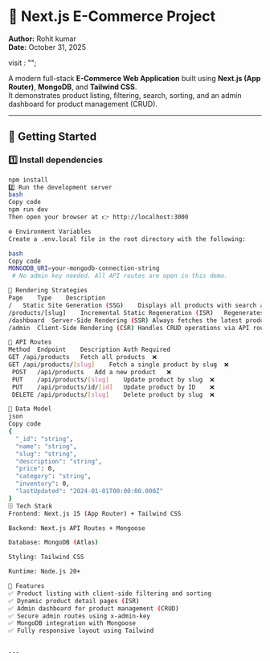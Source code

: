 # 🛒 Next.js E-Commerce Project  
**Author:** Rohit kumar  
**Date:** October 31, 2025  

visit : "";

A modern full-stack **E-Commerce Web Application** built using **Next.js (App Router)**, **MongoDB**, and **Tailwind CSS**.  
It demonstrates product listing, filtering, search, sorting, and an admin dashboard for product management (CRUD).  

---

## 🚀 Getting Started

### 1️⃣ Install dependencies
```bash
npm install
2️⃣ Run the development server
bash
Copy code
npm run dev
Then open your browser at 👉 http://localhost:3000

⚙️ Environment Variables
Create a .env.local file in the root directory with the following:

bash
Copy code
MONGODB_URI=your-mongodb-connection-string
 # No admin key needed. All API routes are open in this demo.

🧩 Rendering Strategies
Page	Type	Description
/	Static Site Generation (SSG)	Displays all products with search and price sorting handled on the client.
/products/[slug]	Incremental Static Regeneration (ISR)	Regenerates every 60s using revalidate. Shows product details dynamically.
/dashboard	Server-Side Rendering (SSR)	Always fetches the latest product list and stats for admin use.
/admin	Client-Side Rendering (CSR)	Handles CRUD operations via API routes.

🔗 API Routes
Method	Endpoint	Description	Auth Required
GET	/api/products	Fetch all products	❌
GET	/api/products/[slug]	Fetch a single product by slug	❌
 POST	/api/products	Add a new product	❌
 PUT	/api/products/[slug]	Update product by slug	❌
 PUT	/api/products/id/[id]	Update product by ID	❌
 DELETE	/api/products/[slug]	Delete product by slug	❌

🧱 Data Model
json
Copy code
{
  "_id": "string",
  "name": "string",
  "slug": "string",
  "description": "string",
  "price": 0,
  "category": "string",
  "inventory": 0,
  "lastUpdated": "2024-01-01T00:00:00.000Z"
}
🗄️ Tech Stack
Frontend: Next.js 15 (App Router) + Tailwind CSS

Backend: Next.js API Routes + Mongoose

Database: MongoDB (Atlas)

Styling: Tailwind CSS

Runtime: Node.js 20+

🧠 Features
✅ Product listing with client-side filtering and sorting
✅ Dynamic product detail pages (ISR)
✅ Admin dashboard for product management (CRUD)
✅ Secure admin routes using x-admin-key
✅ MongoDB integration with Mongoose
✅ Fully responsive layout using Tailwind


---

